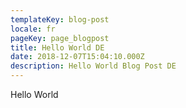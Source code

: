 ```yaml
---
templateKey: blog-post
locale: fr
pageKey: page_blogpost
title: Hello World DE
date: 2018-12-07T15:04:10.000Z
description: Hello World Blog Post DE
---
```


Hello World
